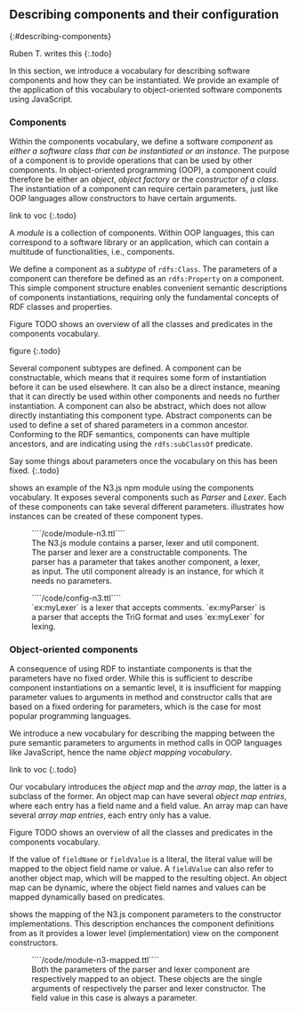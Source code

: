 ## Describing components and their configuration
{:#describing-components}

Ruben T. writes this
{:.todo}

In this section, we introduce a vocabulary for describing software components and how they can be instantiated.
We provide an example of the application of this vocabulary to object-oriented software components using JavaScript.

### Components

Within the components vocabulary, we define a software _component_ as _either a software class that can be instantiated or an instance_.
The purpose of a component is to provide operations that can be used by other components.
In object-oriented programming (OOP), a component could therefore be either an _object_, _object factory_ or the _constructor of a class_.
The instantiation of a component can require certain parameters, just like OOP languages allow constructors to have certain arguments.

link to voc
{:.todo}

A _module_ is a collection of components.
Within OOP languages, this can correspond to a software library or an application,
which can contain a multitude of functionalities, i.e., components.

We define a component as a _subtype_ of `rdfs:Class`.
The parameters of a component can therefore be defined as an `rdfs:Property` on a component.
This simple component structure enables convenient semantic descriptions of components instantiations,
requiring only the fundamental concepts of RDF classes and properties.

Figure TODO shows an overview of all the classes and predicates in the components vocabulary.

figure
{:.todo}

Several component subtypes are defined.
A component can be constructable, which means that it requires some form of instantiation before it can be used elsewhere.
It can also be a direct instance, meaning that it can directly be used within other components and needs no further instantiation.
A component can also be abstract, which does not allow directly instantiating this component type.
Abstract components can be used to define a set of shared parameters in a common ancestor.
Conforming to the RDF semantics, components can have multiple ancestors, and are indicating using the `rdfs:subClassOf` predicate.

Say some things about parameters once the vocabulary on this has been fixed.
{:.todo}

[](#module-n3) shows an example of the N3.js npm module using the components vocabulary.
It exposes several components such as _Parser_ and _Lexer_.
Each of these components can take several different parameters.
[](#config-n3) illustrates how instances can be created of these component types.

<figure id="module-n3" class="listing">
````/code/module-n3.ttl````
<figcaption markdown="block">
The N3.js module contains a parser, lexer and util component.
The parser and lexer are a constructable components.
The parser has a parameter that takes another component, a lexer, as input.
The util component already is an instance, for which it needs no parameters.
</figcaption>
</figure>

<figure id="config-n3" class="listing">
````/code/config-n3.ttl````
<figcaption markdown="block">
`ex:myLexer` is a lexer that accepts comments.
`ex:myParser` is a parser that accepts the TriG format and uses `ex:myLexer` for lexing.
</figcaption>
</figure>

### Object-oriented components

A consequence of using RDF to instantiate components is that the parameters have no fixed order.
While this is sufficient to describe component instantiations on a semantic level,
it is insufficient for mapping parameter values to arguments in method and constructor calls that are based on a fixed ordering for parameters,
which is the case for most popular programming languages.

We introduce a new vocabulary for describing the mapping between the pure semantic parameters
to arguments in method calls in OOP languages like JavaScript, hence the name _object mapping vocabulary_.

link to voc
{:.todo}

Our vocabulary introduces the _object map_ and the _array map_, the latter is a subclass of the former.
An object map can have several _object map entries_, where each entry has a field name and a field value.
An array map can have several _array map entries_, each entry only has a value.

Figure TODO shows an overview of all the classes and predicates in the components vocabulary.

If the value of `fieldName` or `fieldValue` is a literal, the literal value will be mapped to the object field name or value.
A `fieldValue` can also refer to another object map, which will be mapped to the resulting object.
An object map can be dynamic, where the object field names and values can be mapped dynamically based on predicates.

[](#module-n3-mapped) shows the mapping of the N3.js component parameters to the constructor implementations.
This description enchances the component definitions from [](#module-n3)
as it provides a lower level (implementation) view on the component constructors.

<figure id="module-n3-mapped" class="listing">
````/code/module-n3-mapped.ttl````
<figcaption markdown="block">
Both the parameters of the parser and lexer component are respectively mapped to an object.
These objects are the single arguments of respectively the parser and lexer constructor.
The field value in this case is always a parameter.
</figcaption>
</figure>
